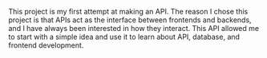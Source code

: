 This project is my first attempt at making an API. The reason I chose this project is that APIs act as the interface between frontends and backends, and I have always been interested in how they interact. This API allowed me to start with a simple idea and use it to learn about API, database, and frontend development.
